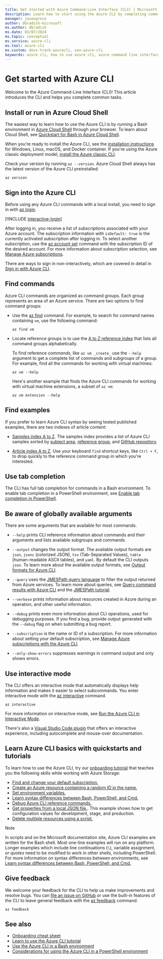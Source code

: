 ```yaml
---
title: Get started with Azure Command-Line Interface (CLI) | Microsoft Docs
description: Learn how to start using the Azure CLI by completing common commands. You can begin using the Azure CLI by running it in an Azure Cloud Shell environment.
manager: jasongroce
author: dbradish-microsoft
ms.author: dbradish
ms.date: 03/07/2024
ms.topic: conceptual
ms.service: azure-cli
ms.tool: azure-cli 
ms.custom: devx-track-azurecli, seo-azure-cli
keywords: azure cli, how to use azure cli, azure command line interface, how to open azure cli, azure cli commands
---
```

# Get started with Azure CLI

Welcome to the Azure Command-Line Interface (CLI)! This article introduces the CLI and helps you complete common tasks.

## Install or run in Azure Cloud Shell

The easiest way to learn how to use the Azure CLI is by running a Bash environment in [Azure Cloud Shell](https://ms.portal.azure.com/#cloudshell/) through your browser. To learn about Cloud Shell, see [Quickstart for Bash in Azure Cloud Shell](/azure/cloud-shell/quickstart).

When you're ready to install the Azure CLI, see the [installation instructions](install-azure-cli.md)
for Windows, Linux, macOS, and Docker container. If you're using the Azure classic deployment model, [install the Azure classic CLI](install-classic-cli.md).

Check your version by running `az --version`. Azure Cloud Shell always has the latest version of the Azure CLI preinstalled.

```azurecli-interactive
az version
```

## Sign into the Azure CLI

Before using any Azure CLI commands with a local install, you need to sign in with [az login](/cli/azure/reference-index#az-login).

[!INCLUDE [interactive-login](includes/interactive-login.md)]

After logging in, you receive a list of subscriptions associated with your Azure account. The
subscription information with `isDefault: true` is the currently activated subscription after
logging in. To select another subscription, use the [az account set](/cli/azure/account#az-account-set)
command with the subscription ID of the desired account. For more information about subscription selection,
see [Manage Azure subscriptions](manage-azure-subscriptions-azure-cli.md).

There are ways to sign in non-interactively, which are covered in detail in [Sign in with Azure CLI](authenticate-azure-cli.md).

## Find commands

Azure CLI commands are organized as command groups. Each group represents an area of an Azure service. There are two options to find command groups:

* Use the [az find](/cli/azure/reference-index#az-find) command. For example, to search for command names containing `vm`, use the following command:

  ```azurecli-interactive
  az find vm
  ```

* Locate reference groups is to use the [A to Z reference index](/cli/azure/reference-index) that lists all command groups alphabetically.

  To find reference _commands_, like `az vm _create_` use the `--help` argument to get a complete list of commands and subgroups of a group. For example, find all the commands for working with virtual machines:

  ```azurecli-interactive
  az vm --help
  ```

  Here's another example that finds the Azure CLI commands for working with virtual machine extensions, a subset of `az vm`:

  ```azurecli-interactive
  az vm extension --help
  ```

## Find examples

If you prefer to learn Azure CLI syntax by seeing tested published examples, there are two indexes of article content:

* [Samples index A to Z](./samples-index.md). The samples index provides a list of Azure CLI samples sorted by [subject area](./samples-index.md?tabs=service), [reference group](./samples-index.md?tabs=command), and [GitHub repository](./samples-index.md?tabs=github).

* [Article index A to Z](./reference-docs-index.md). Use your keyboard `find` shortcut keys, like
  `Ctrl + F`, to drop quickly to the reference command group in which you're interested.

## Use tab completion

The CLI has full tab completion for commands in a Bash environment. To enable tab completion in a PowerShell environment, see [Enable tab completion in PowerShell](./install-azure-cli-windows.md#enable-tab-completion-in-powershell).

## Be aware of globally available arguments

There are some arguments that are available for most commands.

* `--help` prints CLI reference information about commands and their arguments and lists available subgroups and
  commands.

* `--output` changes the output format. The available output formats are `json`, `jsonc` (colorized JSON), `tsv` (Tab-Separated
  Values), `table` (human-readable ASCII tables), and `yaml`. By default the CLI outputs `json`. To learn more about the available
  output formats, see [Output formats for Azure CLI](format-output-azure-cli.md).
* `--query` uses the [JMESPath query language](http://jmespath.org/) to filter the output returned from Azure services. To learn more about queries, see [Query command results with Azure CLI](query-azure-cli.md) and the [JMESPath tutorial](http://jmespath.org/tutorial.html).
* `--verbose` prints information about resources created in Azure during an operation, and other useful information.
* `--debug` prints even more information about CLI operations, used for debugging purposes. If you find a bug, provide output generated with the `--debug` flag on when submitting a bug report.
* `--subscription` is the name or ID of a subscription. For more information about setting your default subscription, see [Manage Azure subscriptions with the Azure CLI](./manage-azure-subscriptions-azure-cli.md).
* `--only-show-errors` suppresses warnings in command output and only shows errors.

## Use interactive mode

The CLI offers an interactive mode that automatically displays help information and makes it easier to
select subcommands. You enter interactive mode with the [az interactive](/cli/azure/reference-index#az-interactive) command.

```azurecli-interactive
az interactive
```

For more information on interactive mode, see [Run the Azure CLI in Interactive Mode](interactive-azure-cli.md).

There's also a [Visual Studio Code plugin](https://marketplace.visualstudio.com/items?itemName=ms-vscode.azurecli) that
offers an interactive experience, including autocomplete and mouse-over documentation.

## Learn Azure CLI basics with quickstarts and tutorials

To learn how to use the Azure CLI, try our [onboarding tutorial](./get-started-tutorial-0-before-you-begin.md) that teaches you the following skills while working with Azure Storage:

* [Find and change your default subscription.](./get-started-tutorial-1-prepare-environment.md#find-and-change-your-active-subscription)
* [Create an Azure resource containing a random ID in the name.](./get-started-tutorial-1-prepare-environment.md#create-a-resource-group-containing-a-random-id)
* [Set environment variables.](./get-started-tutorial-1-prepare-environment.md#set-environment-variables)
* [Learn syntax differences between Bash, PowerShell, and Cmd.](./get-started-tutorial-2-environment-syntax.md)
* [Debug Azure CLI reference commands.](./get-started-tutorial-2-environment-syntax.md#debug-azure-cli-reference-commands)
* [Get properties from a local JSON file.](./get-started-tutorial-3-use-variables.md#get-the-contents-of-a-json-file-and-store-it-in-a-variable). This example shows how to get configuration values for development, stage, and production. 
* [Delete multiple resources using a script.](./get-started-tutorial-4-delete-resources.md#delete-multiple-azure-resources-using-a-script)

> [!NOTE]
> 
> In scripts and on the Microsoft documentation site, Azure CLI examples are written for the
> Bash shell. Most one-line examples will run on any platform. Longer examples which include line
> continuations (`\`), variable assignment, _or quotes_ need to be modified to work in other shells,
> including PowerShell. For more information on syntax differences between environments,
> see [Learn syntax differences between Bash, PowerShell, and Cmd.](./get-started-tutorial-2-environment-syntax.md)

## Give feedback

We welcome your feedback for the CLI to help us make improvements and resolve bugs. You can [file an issue on GitHub](https://github.com/azure/azure-cli/issues) or use the built-in
features of the CLI to leave general feedback with the [az feedback](/cli/azure/reference-index#az-feedback) command.

```azurecli-interactive
az feedback
```

## See also

* [Onboarding cheat sheet](./cheat-sheet-onboarding.md)
* [Learn to use the Azure CLI tutorial](./get-started-tutorial-0-before-you-begin.md)
* [Use the Azure CLI in a Bash environment](./azure-cli-learn-bash.md)
* [Considerations for using the Azure CLI in a PowerShell environment](./use-azure-cli-successfully-in-powershell.md)
